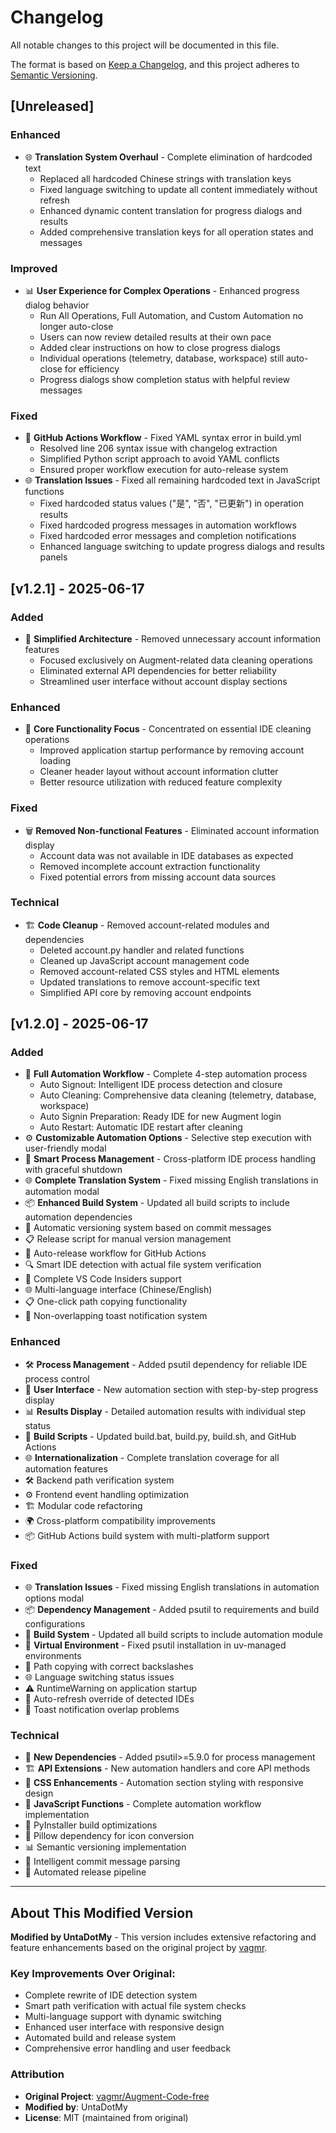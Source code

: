 # Changelog

All notable changes to this project will be documented in this file.

The format is based on [Keep a Changelog](https://keepachangelog.com/en/1.0.0/),
and this project adheres to [Semantic Versioning](https://semver.org/spec/v2.0.0.html).

## [Unreleased]

### Enhanced
- 🌐 **Translation System Overhaul** - Complete elimination of hardcoded text
  - Replaced all hardcoded Chinese strings with translation keys
  - Fixed language switching to update all content immediately without refresh
  - Enhanced dynamic content translation for progress dialogs and results
  - Added comprehensive translation keys for all operation states and messages

### Improved
- 📊 **User Experience for Complex Operations** - Enhanced progress dialog behavior
  - Run All Operations, Full Automation, and Custom Automation no longer auto-close
  - Users can now review detailed results at their own pace
  - Added clear instructions on how to close progress dialogs
  - Individual operations (telemetry, database, workspace) still auto-close for efficiency
  - Progress dialogs show completion status with helpful review messages

### Fixed
- 🔧 **GitHub Actions Workflow** - Fixed YAML syntax error in build.yml
  - Resolved line 206 syntax issue with changelog extraction
  - Simplified Python script approach to avoid YAML conflicts
  - Ensured proper workflow execution for auto-release system
- 🌐 **Translation Issues** - Fixed all remaining hardcoded text in JavaScript functions
  - Fixed hardcoded status values ("是", "否", "已更新") in operation results
  - Fixed hardcoded progress messages in automation workflows
  - Fixed hardcoded error messages and completion notifications
  - Enhanced language switching to update progress dialogs and results panels

## [v1.2.1] - 2025-06-17

### Added
- 🧹 **Simplified Architecture** - Removed unnecessary account information features
  - Focused exclusively on Augment-related data cleaning operations
  - Eliminated external API dependencies for better reliability
  - Streamlined user interface without account display sections

### Enhanced
- 🎯 **Core Functionality Focus** - Concentrated on essential IDE cleaning operations
  - Improved application startup performance by removing account loading
  - Cleaner header layout without account information clutter
  - Better resource utilization with reduced feature complexity

### Fixed
- 🗑️ **Removed Non-functional Features** - Eliminated account information display
  - Account data was not available in IDE databases as expected
  - Removed incomplete account extraction functionality
  - Fixed potential errors from missing account data sources

### Technical
- 🏗️ **Code Cleanup** - Removed account-related modules and dependencies
  - Deleted account.py handler and related functions
  - Cleaned up JavaScript account management code
  - Removed account-related CSS styles and HTML elements
  - Updated translations to remove account-specific text
  - Simplified API core by removing account endpoints

## [v1.2.0] - 2025-06-17

### Added
- 🤖 **Full Automation Workflow** - Complete 4-step automation process
  - Auto Signout: Intelligent IDE process detection and closure
  - Auto Cleaning: Comprehensive data cleaning (telemetry, database, workspace)
  - Auto Signin Preparation: Ready IDE for new Augment login
  - Auto Restart: Automatic IDE restart after cleaning
- ⚙️ **Customizable Automation Options** - Selective step execution with user-friendly modal
- 🔄 **Smart Process Management** - Cross-platform IDE process handling with graceful shutdown
- 🌐 **Complete Translation System** - Fixed missing English translations in automation modal
- 📦 **Enhanced Build System** - Updated all build scripts to include automation dependencies
- 🤖 Automatic versioning system based on commit messages
- 📋 Release script for manual version management
- 🚀 Auto-release workflow for GitHub Actions
- 🔍 Smart IDE detection with actual file system verification
- 💙 Complete VS Code Insiders support
- 🌐 Multi-language interface (Chinese/English)
- 📋 One-click path copying functionality
- 🎯 Non-overlapping toast notification system

### Enhanced
- 🛠️ **Process Management** - Added psutil dependency for reliable IDE process control
- 🎨 **User Interface** - New automation section with step-by-step progress display
- 📊 **Results Display** - Detailed automation results with individual step status
- 🔧 **Build Scripts** - Updated build.bat, build.py, build.sh, and GitHub Actions
- 🌐 **Internationalization** - Complete translation coverage for all automation features
- 🛠️ Backend path verification system
- ⚙️ Frontend event handling optimization
- 🏗️ Modular code refactoring
- 🌍 Cross-platform compatibility improvements
- 📦 GitHub Actions build system with multi-platform support

### Fixed
- 🌐 **Translation Issues** - Fixed missing English translations in automation options modal
- 📦 **Dependency Management** - Added psutil to requirements and build configurations
- 🔧 **Build System** - Updated all build scripts to include automation module
- 🎯 **Virtual Environment** - Fixed psutil installation in uv-managed environments
- 🔧 Path copying with correct backslashes
- 🌐 Language switching status issues
- ⚠️ RuntimeWarning on application startup
- 🔄 Auto-refresh override of detected IDEs
- 🎨 Toast notification overlap problems

### Technical
- 🔧 **New Dependencies** - Added psutil>=5.9.0 for process management
- 🏗️ **API Extensions** - New automation handlers and core API methods
- 🎨 **CSS Enhancements** - Automation section styling with responsive design
- 📱 **JavaScript Functions** - Complete automation workflow implementation
- 🔧 PyInstaller build optimizations
- 🎯 Pillow dependency for icon conversion
- 📊 Semantic versioning implementation
- 🤖 Intelligent commit message parsing
- 🚀 Automated release pipeline
---

## About This Modified Version

**Modified by UntaDotMy** - This version includes extensive refactoring and feature enhancements based on the original project by [vagmr](https://github.com/vagmr/Augment-Code-free).

### Key Improvements Over Original:
- Complete rewrite of IDE detection system
- Smart path verification with actual file system checks
- Multi-language support with dynamic switching
- Enhanced user interface with responsive design
- Automated build and release system
- Comprehensive error handling and user feedback

### Attribution
- **Original Project**: [vagmr/Augment-Code-free](https://github.com/vagmr/Augment-Code-free)
- **Modified by**: UntaDotMy
- **License**: MIT (maintained from original)
